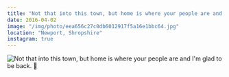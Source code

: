 ```yaml
---
title: "Not that into this town, but home is where your people are and I'm glad to be back. 🏡"
date: 2016-04-02
image: "/img/photo/eea656c27c0db6012917f5a16e1bbc64.jpg"
location: "Newport, Shropshire"
instagram: true
---
```


![Not that into this town, but home is where your people are and I'm glad to be back. 🏡](/img/photo/eea656c27c0db6012917f5a16e1bbc64.jpg)
